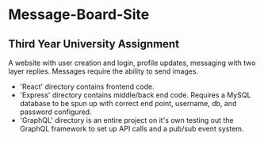 # Message-Board-Site
## Third Year University Assignment

A website with user creation and login, profile updates, messaging with two layer replies. Messages require the ability to send images.

- 'React' directory contains frontend code.
- 'Express' directory contains middle/back end code. Requires a MySQL database to be spun up with correct end point, username, db, and password configured.
- 'GraphQL' directory is an entire project on it's own testing out the GraphQL framework to set up API calls and a pub/sub event system.

